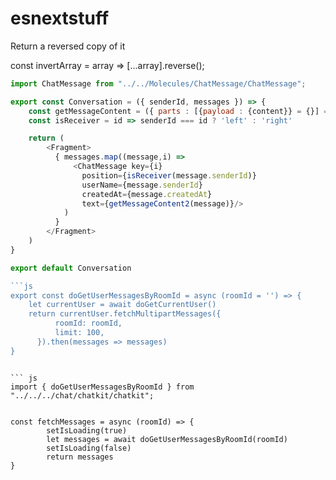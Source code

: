 # esnextstuff



Return a reversed copy of it

const invertArray = array => [...array].reverse();



``` js
import ChatMessage from "../../Molecules/ChatMessage/ChatMessage";

export const Conversation = ({ senderId, messages }) => {
    const getMessageContent = ({ parts : [{payload : {content}} = {}] = []}) => content
    const isReceiver = id => senderId === id ? 'left' : 'right'

    return (
        <Fragment>
          { messages.map((message,i) => 
              <ChatMessage key={i} 
                position={isReceiver(message.senderId)} 
                userName={message.senderId} 
                createdAt={message.createdAt}
                text={getMessageContent2(message)}/>
            )
          }
        </Fragment>
    )
}

export default Conversation

```js
export const doGetUserMessagesByRoomId = async (roomId = '') => {
    let currentUser = await doGetCurrentUser()
    return currentUser.fetchMultipartMessages({
          roomId: roomId,
          limit: 100,
      }).then(messages => messages)
}

```

```

``` js
import { doGetUserMessagesByRoomId } from "../../../chat/chatkit/chatkit";


const fetchMessages = async (roomId) => { 
        setIsLoading(true)
        let messages = await doGetUserMessagesByRoomId(roomId)
        setIsLoading(false)
        return messages
}
```
